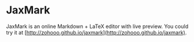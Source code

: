 JaxMark
=======

JaxMark is an online Markdown + LaTeX editor with live preview. You could try it at [http://zohooo.github.io/jaxmark](http://zohooo.github.io/jaxmark).

